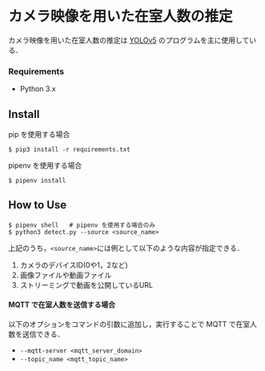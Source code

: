 # カメラ映像を用いた在室人数の推定
カメラ映像を用いた在室人数の推定は [YOLOv5](https://github.com/ultralytics/yolov5) のプログラムを主に使用している．

### Requirements
+ Python 3.x

## Install
pip を使用する場合

 `$ pip3 install -r requirements.txt`


pipenv を使用する場合

  `$ pipenv install`

## How to Use
```
$ pipenv shell   # pipenv を使用する場合のみ
$ python3 detect.py --source <source_name>
```

上記のうち，`<source_name>`には例として以下のような内容が指定できる．
1. カメラのデバイスID(0や1，2など)
2. 画像ファイルや動画ファイル
3. ストリーミングで動画を公開しているURL

#### MQTT で在室人数を送信する場合
以下のオプションをコマンドの引数に追加し，実行することで MQTT で在室人数を送信できる．
+ `--mqtt-server <mqtt_server_domain>`
+ `--topic_name <mqtt_topic_name>`
